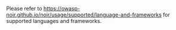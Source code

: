 Please refer to https://owasp-noir.github.io/noir/usage/supported/language-and-frameworks for supported languages and frameworks.